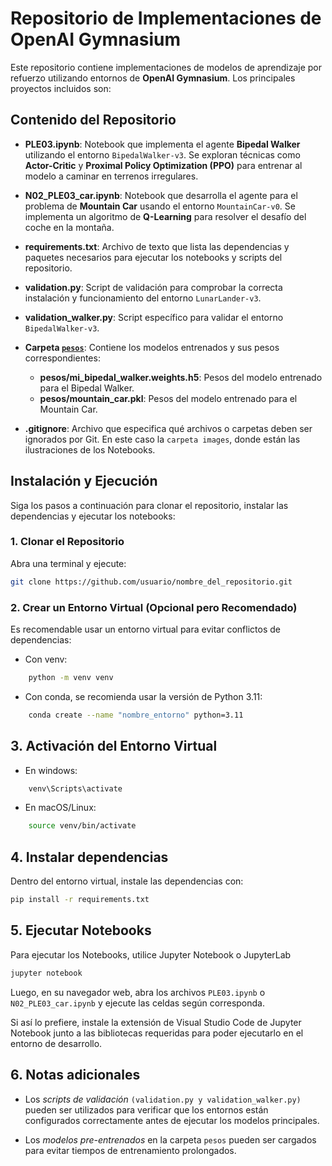 # Repositorio de Implementaciones de OpenAI Gymnasium

Este repositorio contiene implementaciones de modelos de aprendizaje por refuerzo utilizando entornos de **OpenAI Gymnasium**. Los principales proyectos incluidos son:

## Contenido del Repositorio

- **PLE03.ipynb**: Notebook que implementa el agente **Bipedal Walker** utilizando el entorno `BipedalWalker-v3`. Se exploran técnicas como **Actor-Critic** y **Proximal Policy Optimization (PPO)** para entrenar al modelo a caminar en terrenos irregulares.

- **N02_PLE03_car.ipynb**: Notebook que desarrolla el agente para el problema de **Mountain Car** usando el entorno `MountainCar-v0`. Se implementa un algoritmo de **Q-Learning** para resolver el desafío del coche en la montaña.

- **requirements.txt**: Archivo de texto que lista las dependencias y paquetes necesarios para ejecutar los notebooks y scripts del repositorio.

- **validation.py**: Script de validación para comprobar la correcta instalación y funcionamiento del entorno `LunarLander-v3`.

- **validation_walker.py**: Script específico para validar el entorno `BipedalWalker-v3`.

- **Carpeta [`pesos`](pesos)**: Contiene los modelos entrenados y sus pesos correspondientes:

  - **pesos/mi_bipedal_walker.weights.h5**: Pesos del modelo entrenado para el Bipedal Walker.
  - **pesos/mountain_car.pkl**: Pesos del modelo entrenado para el Mountain Car.

- **.gitignore**: Archivo que especifica qué archivos o carpetas deben ser ignorados por Git. En este caso la `carpeta images`, donde están las ilustraciones de los Notebooks.

## Instalación y Ejecución

Siga los pasos a continuación para clonar el repositorio, instalar las dependencias y ejecutar los notebooks:

### 1. Clonar el Repositorio

Abra una terminal y ejecute:

```bash
git clone https://github.com/usuario/nombre_del_repositorio.git
```

### 2. Crear un Entorno Virtual (Opcional pero Recomendado)

Es recomendable usar un entorno virtual para evitar conflictos de dependencias:

- Con venv:

```bash
    python -m venv venv
```

- Con conda, se recomienda usar la versión de Python 3.11:

```bash
    conda create --name "nombre_entorno" python=3.11
```

## 3. Activación del Entorno Virtual

- En windows:

```bash
    venv\Scripts\activate
```

- En macOS/Linux:

```bash
    source venv/bin/activate
```

## 4. Instalar dependencias

Dentro del entorno virtual, instale las dependencias con:

```bash
pip install -r requirements.txt
```

## 5. Ejecutar Notebooks

Para ejecutar los Notebooks, utilice Jupyter Notebook o JupyterLab

```bash
jupyter notebook
```

Luego, en su navegador web, abra los archivos `PLE03.ipynb` o `N02_PLE03_car.ipynb` y ejecute las celdas según corresponda.

Si así lo prefiere, instale la extensión de Visual Studio Code de Jupyter Notebook junto a las bibliotecas requeridas para poder ejecutarlo en el entorno de desarrollo.

## 6. Notas adicionales

- Los _scripts de validación_ `(validation.py y validation_walker.py)` pueden ser utilizados para verificar que los entornos están configurados correctamente antes de ejecutar los modelos principales.

- Los _modelos pre-entrenados_ en la carpeta `pesos` pueden ser cargados para evitar tiempos de entrenamiento prolongados.
